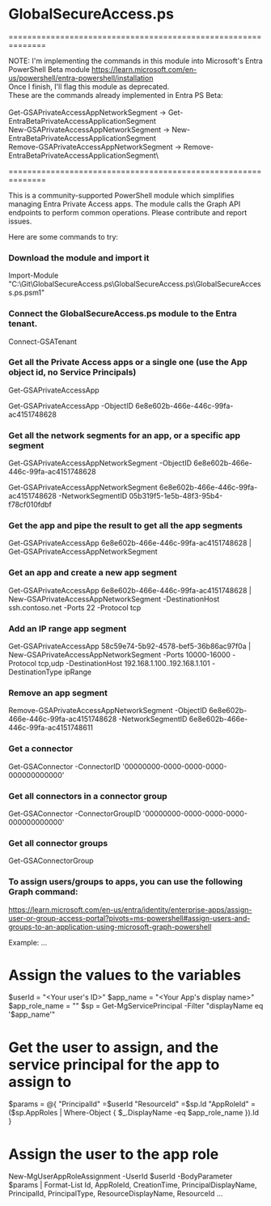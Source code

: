 ﻿# GlobalSecureAccess.ps

==============================================================

NOTE: I'm implementing the commands in this module into Microsoft's Entra PowerShell Beta module https://learn.microsoft.com/en-us/powershell/entra-powershell/installation \
Once I finish, I'll flag this module as deprecated.\
These are the commands already implemented in Entra PS Beta:\
\
Get-GSAPrivateAccessAppNetworkSegment     -> Get-EntraBetaPrivateAccessApplicationSegment\
New-GSAPrivateAccessAppNetworkSegment     -> New-EntraBetaPrivateAccessApplicationSegment\
Remove-GSAPrivateAccessAppNetworkSegment  -> Remove-EntraBetaPrivateAccessApplicationSegment\

==============================================================



This is a community-supported PowerShell module which simplifies managing Entra Private Access apps. The module calls the Graph API endpoints to perform common operations.
Please contribute and report issues.

Here are some commands to try:

### Download the module and import it

Import-Module "C:\Git\GlobalSecureAccess.ps\GlobalSecureAccess.ps\GlobalSecureAccess.ps.psm1"

### Connect the GlobalSecureAccess.ps module to the Entra tenant.

Connect-GSATenant

### Get all the Private Access apps or a single one (use the App object id, no Service Principals)

Get-GSAPrivateAccessApp

Get-GSAPrivateAccessApp -ObjectID 6e8e602b-466e-446c-99fa-ac4151748628

### Get all the network segments for an app, or a specific app segment

Get-GSAPrivateAccessAppNetworkSegment -ObjectID 6e8e602b-466e-446c-99fa-ac4151748628

Get-GSAPrivateAccessAppNetworkSegment 6e8e602b-466e-446c-99fa-ac4151748628 -NetworkSegmentID 05b319f5-1e5b-48f3-95b4-f78cf010fdbf

### Get the app and pipe the result to get all the app segments

Get-GSAPrivateAccessApp 6e8e602b-466e-446c-99fa-ac4151748628 | Get-GSAPrivateAccessAppNetworkSegment

### Get an app and create a new app segment

Get-GSAPrivateAccessApp 6e8e602b-466e-446c-99fa-ac4151748628 | New-GSAPrivateAccessAppNetworkSegment -DestinationHost ssh.contoso.net -Ports 22 -Protocol tcp

### Add an IP range app segment
Get-GSAPrivateAccessApp 58c59e74-5b92-4578-bef5-36b86ac97f0a | New-GSAPrivateAccessAppNetworkSegment -Ports 10000-16000 -Protocol tcp,udp -DestinationHost 192.168.1.100..192.168.1.101 -DestinationType ipRange

### Remove an app segment

Remove-GSAPrivateAccessAppNetworkSegment -ObjectID 6e8e602b-466e-446c-99fa-ac4151748628 -NetworkSegmentID 6e8e602b-466e-446c-99fa-ac4151748611

### Get a connector
Get-GSAConnector -ConnectorID '00000000-0000-0000-0000-000000000000'

### Get all connectors in a connector group
Get-GSAConnector -ConnectorGroupID '00000000-0000-0000-0000-000000000000'

### Get all connector groups
Get-GSAConnectorGroup

### To assign users/groups to apps, you can use the following Graph command:
https://learn.microsoft.com/en-us/entra/identity/enterprise-apps/assign-user-or-group-access-portal?pivots=ms-powershell#assign-users-and-groups-to-an-application-using-microsoft-graph-powershell

Example:
...
# Assign the values to the variables

$userId = "<Your user's ID>"
$app_name = "<Your App's display name>"
$app_role_name = "<App role display name>"
$sp = Get-MgServicePrincipal -Filter "displayName eq '$app_name'"

# Get the user to assign, and the service principal for the app to assign to

$params = @{
    "PrincipalId" =$userId
    "ResourceId" =$sp.Id
    "AppRoleId" =($sp.AppRoles | Where-Object { $_.DisplayName -eq $app_role_name }).Id
    }

# Assign the user to the app role

New-MgUserAppRoleAssignment -UserId $userId -BodyParameter $params |
    Format-List Id, AppRoleId, CreationTime, PrincipalDisplayName,
    PrincipalId, PrincipalType, ResourceDisplayName, ResourceId
...
